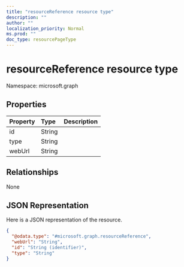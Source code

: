 ```yaml
---
title: "resourceReference resource type"
description: ""
author: ""
localization_priority: Normal
ms.prod: ""
doc_type: resourcePageType
---
```


# resourceReference resource type


Namespace: microsoft.graph



## Properties
|Property|Type|Description|
|:---|:---|:---|
|id|String||
|type|String||
|webUrl|String||

## Relationships
None

## JSON Representation
Here is a JSON representation of the resource.
<!-- {
  "blockType": "resource",
  "@odata.type": "microsoft.graph.resourceReference"
}
-->
``` json
{
  "@odata.type": "#microsoft.graph.resourceReference",
  "webUrl": "String",
  "id": "String (identifier)",
  "type": "String"
}
```


